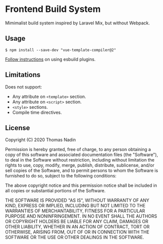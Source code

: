 # Frontend Build System

Mimimalist build system inspired by Laravel Mix, but without Webpack.

## Usage

```
$ npm install --save-dev "vue-template-compiler@2"
```

[Follow instructions](https://esbuild.github.io/plugins/#using-plugins) on using esbuild plugins.

## Limitations

Does not support:

 - Any attribute on `<template>` section.
 - Any attribute on `<script>` section.
 - `<style>` sections.
 - Compile time directives.

## License

Copyright (C) 2020 Thomas Nadin

Permission is hereby granted, free of charge, to any person obtaining a copy of this software and associated documentation files (the "Software"), to deal in the Software without restriction, including without limitation the rights to use, copy, modify, merge, publish, distribute, sublicense, and/or sell copies of the Software, and to permit persons to whom the Software is furnished to do so, subject to the following conditions:

The above copyright notice and this permission notice shall be included in all copies or substantial portions of the Software.

THE SOFTWARE IS PROVIDED "AS IS", WITHOUT WARRANTY OF ANY KIND, EXPRESS OR IMPLIED, INCLUDING BUT NOT LIMITED TO THE WARRANTIES OF MERCHANTABILITY, FITNESS FOR A PARTICULAR PURPOSE AND NONINFRINGEMENT. IN NO EVENT SHALL THE AUTHORS OR COPYRIGHT HOLDERS BE LIABLE FOR ANY CLAIM, DAMAGES OR OTHER LIABILITY, WHETHER IN AN ACTION OF CONTRACT, TORT OR OTHERWISE, ARISING FROM, OUT OF OR IN CONNECTION WITH THE SOFTWARE OR THE USE OR OTHER DEALINGS IN THE SOFTWARE.
